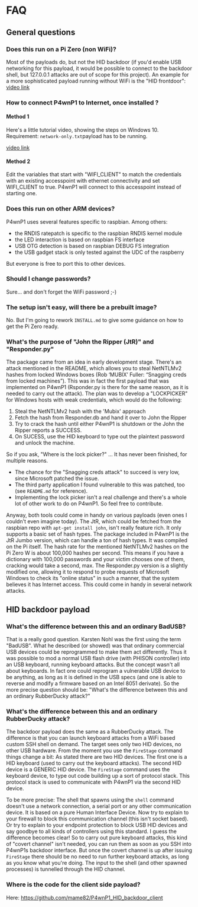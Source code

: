 # FAQ

## General questions

### Does this run on a Pi Zero (non WiFi)?
Most of the payloads do, but not the HID backdoor (if you'd enable USB networking for this payload, it would be possible to connect to the backdoor shell, but 127.0.0.1 attacks are out of scope for this project).
An example for a more sophisticated payload running without WiFi is the "HID frontdoor": [video link](https://www.youtube.com/watch?v=MI8DFlKLHBk)


### How to connect P4wnP1 to Internet, once installed ?

#### Method 1
Here's a little tutorial video, showing the steps on Windows 10. Requirement: `network-only.txt`payload has to be running.

[video link](https://youtu.be/QEWaIoal5qU)

#### Method 2
Edit the variables that start with "WIFI_CLIENT" to match the credentials with an existing accesspoint with ethernet connectivity and set WIFI_CLIENT to true.
P4wnP1 will connect to this accesspoint instead of starting one.

### Does this run on other ARM devices?
P4wnP1 uses several features specific to raspbian. Among others: 
- the RNDIS ratepatch is specific to the raspbian RNDIS kernel module
- the LED interaction is based on raspbian FS interface
- USB OTG detection is based on raspbian DEBUG FS integration
- the USB gadget stack is only tested against the UDC of the raspberry 

But everyone is free to port this to other devices.

### Should I change passwords?
Sure... and don't forget the WiFi password ;-)

### The setup isn't easy, will there be a prebuilt image?
No. But I'm going to rework `INSTALL.md` to give some guidance on how to get the Pi Zero ready.

### What's the purpose of "John the Ripper (JtR)" and "Responder.py"
The package came from an idea in early development stage. There's an attack mentioned in the README, which allows you to steal NetNTLMv2 hashes from locked Windows boxes (Rob ‘MUBIX’ Fuller: “Snagging creds from locked machines”). This was in fact the first payload that was implemented on P4wnP1 (Rsponder.py is there for the same reason, as it is needed to carry out the attack). The plan was to develop a "LOCKPICKER" for Windows hosts with weak credentials, which would do the following:
1. Steal the NetNTLMv2 hash with the 'Mubix' approach
2. Fetch the hash from Responder.db and hand it over to John the Ripper
3. Try to crack the hash until either P4wnP1 is shutdown or the John the Ripper reports a SUCCESS.
4. On SUCESS, use the HID keyboard to type out the plaintext password and unlock the machine.

So if you ask, "Where is the lock picker?" ... It has never been finished, for multiple reasons.
- The chance for the "Snagging creds attack" to succeed is very low, since Microsoft patched the issue.
- The third party application I found vulnerable to this was patched, too (see `README.md` for reference).
- Implementing the lock picker isn't a real challenge and there's a whole lot of other work to do on P4wnP1. So feel free to contribute.

Anyway, both tools could come in handy on various payloads (even ones I couldn't even imagine today). The JtR, which could be fetched from the raspbian repo with `apt-get install john`, isn't really feature rich. It only supports a basic set of hash types. The package included in P4wnP1 is the JtR Jumbo version, which can handle a ton of hash types. It was compiled on the Pi itself. The hash rate for the mentioned NetNTLMv2 hashes on the Pi Zero W is about 100,000 hashes per second. This means if you have a dictionary with 100,000 passwords and your victim chooses one of them, cracking would take a second, max.
The Responder.py version is a slightly modified one, allowing it to respond to probe requests of Microsoft Windows to check its "online status" in such a manner, that the system believes it has Internet access. This could come in handy in several network attacks.

## HID backdoor payload

### What's the difference between this and an ordinary BadUSB? 

That is a really good question. Karsten Nohl was the first using the term "BadUSB". What he described (or showed) was that ordinary commercial USB devices could be reprogrammed to make them act differently. Thus it was possible to mod a normal USB flash drive (with PHISON controller) into an USB keyboard, running keyboard attacks. But the concept wasn't all about keyboards. In fact one could reprogram a vulnerable USB device to be anything, as long as it is defined in the USB specs (and one is able to reverse and modify a firmware based on an Intel 8051 derivate).
So the more precise question should be: "What's the difference between this and an ordinary RubberDucky attack?"

### What's the difference between this and an ordinary RubberDucky attack?
The backdoor payload does the same as a RubberDucky attack. The difference is that you can launch keyboard attacks from a WiFi based custom SSH shell on demand. The target sees only two HID devices, no other USB hardware.
From the moment you use the `FireStage` command things change a bit:
As stated there are two HID devices. The first one is a HID keyboard (used to carry out the keyboard attacks). The second HID device is a GENERIC HID device. The `FireStage` command uses the keyboard device, to type out code building up a sort of protocol stack. This protocol stack is used to communicate with P4wnP1 via the second HID device. 

To be more precise:
The shell that spawns using the `shell` command doesn't use a network connection, a serial port or any other communication device. It is based on a pure Human Interface Device. Now try to explain to your firewall to block this communication channel (this isn't socket based). Or try to explain to your endpoint protection to block USB HID devices and say goodbye to all kinds of controllers using this standard. I guess the difference becomes clear!
So to carry out pure keyboard attacks, this kind of "covert channel" isn't needed, you can run them as soon as you SSH into P4wnP1s backdoor interface. But once the covert channel is up after issuing `FireStage` there should be no need to run further keyboard attacks, as long as you know what you're doing. The input to the shell (and other spawned processes) is tunnelled through the HID channel.

### Where is the code for the client side payload?
Here: https://github.com/mame82/P4wnP1_HID_backdoor_client

